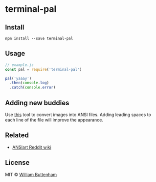 # terminal-pal

## Install

```
npm install --save terminal-pal
```

## Usage

```js
// example.js
const pal = require('terminal-pal')

pal('yaaay')
  .then(console.log)
  .catch(console.error)
```
<!-- <img src="example.png" width="629"> -->
<!-- TODO: change it to a GitHub url – see https://git.io/hpm README.md -->

## Adding new buddies

Use [this](https://manytools.org/hacker-tools/convert-image-to-ansi-art) tool to convert images into ANSI files. Adding leading spaces to each line of the file will improve the appearance.

## Related

- [ANSIart Reddit wiki](https://www.reddit.com/r/ANSIart/wiki/index)

## License

MIT © [William Buttenham](https://williambuttenham.com/)
